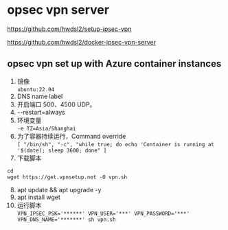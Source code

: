 # opsec vpn server

https://github.com/hwdsl2/setup-ipsec-vpn

https://github.com/hwdsl2/docker-ipsec-vpn-server

## opsec vpn set up with Azure container instances
1. 镜像\
```ubuntu:22.04```
2. DNS name label
3. 开启端口 500、4500 UDP。
4. --restart=always
5. 环境变量 \
```-e TZ=Asia/Shanghai```
6. 为了容器持续运行，Command override\
```[ "/bin/sh", "-c", "while true; do echo 'Container is running at '$(date); sleep 3600; done" ]```
7. 下载脚本
```
cd
wget https://get.vpnsetup.net -O vpn.sh
```
8. apt update && apt upgrade -y
9. apt install wget
10. 运行脚本\
```VPN_IPSEC_PSK='******' VPN_USER='***' VPN_PASSWORD='***' VPN_DNS_NAME='*******' sh vpn.sh```


